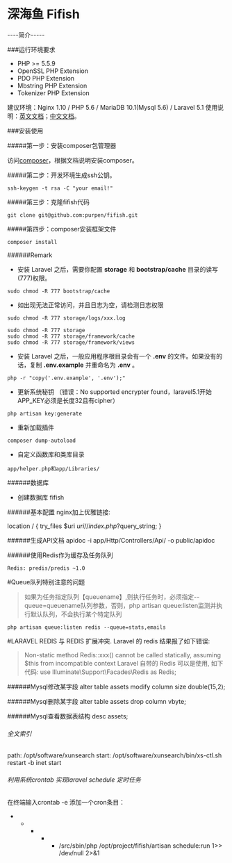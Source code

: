# 深海鱼 Fifish
----简介-----


###运行环境要求

* PHP >= 5.5.9
* OpenSSL PHP Extension
* PDO PHP Extension
* Mbstring PHP Extension
* Tokenizer PHP Extension

建议环境：Nginx 1.10 / PHP 5.6 / MariaDB 10.1(Mysql 5.6) / Laravel 5.1
使用说明：[英文文档](https://laravel.com/docs/5.1)；[中文文档](http://laravel-china.org/docs/5.1)。

###安装使用

#####第一步：安装composer包管理器

访问[composer](http://pkg.phpcomposer.com/)，根据文档说明安装composer。
    
#####第二步：开发环境生成ssh公钥。

```
ssh-keygen -t rsa -C "your email!"
```

#####第三步：克隆fifish代码

```
git clone git@github.com:purpen/fifish.git
```

#####第四步：composer安装框架文件

```
composer install
```

######Remark
* 安装 Laravel 之后，需要你配置 **storage** 和 **bootstrap/cache** 目录的读写(777)权限。

```
sudo chmod -R 777 bootstrap/cache
```
* 如出现无法正常访问，并且日志为空，请检测日志权限
```
sudo chmod -R 777 storage/logs/xxx.log
```
```
sudo chmod -R 777 storage 
sudo chmod -R 777 storage/framework/cache
sudo chmod -R 777 storage/framework/views
```

* 安装 Laravel 之后，一般应用程序根目录会有一个 **.env** 的文件。如果没有的话，复制 **.env.example** 并重命名为 **.env** 。

```
php -r "copy('.env.example', '.env');"
```

* 更新系统秘钥 （错误：No supported encrypter found，laravel5.1开始APP_KEY必须是长度32且有cipher）
```
php artisan key:generate
```
* 重新加载插件
```
composer dump-autoload
```
* 自定义函数库和类库目录
```
app/helper.php和app/Libraries/
```

######数据库
* 创建数据库 fifish

######基本配置
nginx加上优雅链接:

location / {
    try_files $uri $uri/ /index.php?$query_string;
}

######生成API文档
apidoc -i app/Http/Controllers/Api/ -o public/apidoc


######使用Redis作为缓存及任务队列
```
Redis: predis/predis ~1.0
```

#Queue队列特别注意的问题
>如果为任务指定队列【queuename】,则执行任务时，必须指定--queue=queuename队列参数，否则，php artisan queue:listen监测并执行默认队列，不会执行某个特定队列

```
php artisan queue:listen redis --queue=stats,emails
```

#LARAVEL  REDIS 与 REDIS 扩展冲突.
Laravel 的 redis 结果报了如下错误:
>Non-static method Redis::xxx() cannot be called statically, assuming $this from incompatible context
Laravel 自带的 Redis 可以是使用, 如下代码:
>use Illuminate\Support\Facades\Redis as Redis;


######Mysql修改某字段
alter table assets modify column size double(15,2);

######Mysql删除某字段
alter table assets drop column vbyte;

######Mysql查看数据表结构
desc assets;

###### 全文索引
path: /opt/software/xunsearch
start: /opt/software/xunsearch/bin/xs-ctl.sh restart -b inet start

###### 利用系统crontab 实现laravel schedule 定时任务
在终端输入crontab -e 添加一个cron条目：
* * * * * /src/sbin/php /opt/project/fifish/artisan schedule:run 1>> /dev/null 2>&1


